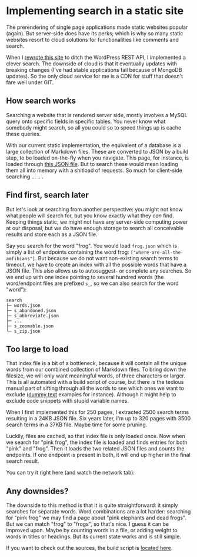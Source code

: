 <!--
  slug: implementing-search-in-a-static-website
  date: 2025-04-19
  modified: 2025-04-19
  type: post
  header: dil-8OECtq8rrNg-unsplash.jpg
  headerColofon: photo by [Dil](https://unsplash.com/@thevisualiza)
  headerClassName: no-blur darken
  category: JavaScript
  tags: SPA, static, build, search
-->

# Implementing search in a static site

The prerendering of single page applications made static websites popular (again). But server-side does have its perks; which is why so many static websites resort to cloud solutions for functionalities like comments and search.

When I [rewrote this site](/refactoring-for-speed) to ditch the WordPress REST API, I implemented a clever search. The downside of cloud is that it eventually updates with breaking changes (I've had stable applications fail because of MongoDB updates). So the only cloud service for me is a CDN for stuff that doesn't fare well under GIT.


## How search works

Searching a website that is rendered server side, mostly involves a MySQL query onto specific fields in specific tables. You never know what somebody might search, so all you could so to speed things up is cache these queries.

With our current static implementation, the equivalent of a database is a large collection of Markdown files. These are converted to JSON by a build step, to be loaded on-the-fly when you navigate. This page, for instance, is loaded through [this JSON file](/data/json/post_experiment-eggs.json).
But to search these would mean loading them all into memory with a shitload of requests. So much for client-side searching ... .. .


## Find first, search later

But let's look at searching from another perspective: you might not know what people will search for, but you know exactly what they *can* find.
Keeping things static, we might not have any server-side computing power at our disposal, but we do have enough storage to search all conceivable results and store each as a JSON file.

Say you search for the word "frog". You would load `frog.json` which is simply a list of endpoints containing the word frog: `["where-are-all-the-amfibians"]`. But because we do not want non-existing search terms to timeout, we have to create an index with all the possible words that have a JSON file. This also allows us to autosuggest- or complete any searches. So we end up with one index pointing to several hundred words (the word/endpoint files are prefixed `s_`, so we can also search for the word "word"):

```
search
├─ words.json
├─ s_abandoned.json
├─ s_abbreviate.json
├─ ...
├─ s_zoomable.json
└─ s_zip.json
```

## Too large to load

That index file is a bit of a bottleneck, because it will contain all the unique words from our combined collection of Markdown files. To bring down the filesize, we will only want meaningful words, of three characters or larger.
This is all automated with a build script of course, but there is the tedious manual part of sifting through all the words to see which ones we want to exclude ([dummy text](https://www.lipsum.com/) examples for instance). Although it might help to exclude code snippets with stupid variable names.

When I first implemented this for 250 pages, I extracted 2500 search terms resulting in a 24KB JSON file. Six years later, I'm up to 320 pages with 3500 search terms in a 37KB file. Maybe time for some pruning.

Luckily, files are cached, so that index file is only loaded once.
Now when we search for "pink frog", the index file is loaded and finds entries for both "pink" and "frog". Then it loads the two related JSON files and counts the endpoints. If one endpoint is present in both, it will end up higher in the final search result.

You can try it right here (and watch the network tab):

<div data-search="{label:'',submit:'',placeholder:'search',autoSuggest:true}"></div>


## Any downsides?

The downside to this method is that it is quite straightforward: it simply searches for separate words. Word combinations are a lot harder: searching for "pink frog" we may find a page about "pink elephants and dead frogs". But we can match "frog" to "frogs", so that's nice.
I guess it can be improved upon. Maybe by counting words in a file, or adding weight to words in titles or headings. But its current state works and is still simple.

If you want to check out the sources, the build script is [located here](https://github.com/Sjeiti/ronvalstarnl/blob/master/task/buildSearch.js).
